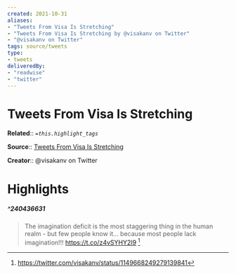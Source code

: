 ```yaml
---
created: 2021-10-31
aliases:
- "Tweets From Visa Is Stretching"
- "Tweets From Visa Is Stretching by @visakanv on Twitter"
- "@visakanv on Twitter"
tags: source/tweets
type: 
- tweets
deliveredBy: 
- "readwise"
- "twitter"
---
```

# Tweets From Visa Is Stretching

**Related**:: 
*`=this.highlight_tags`*

**Source**:: [Tweets From Visa Is Stretching](https://twitter.com/visakanv)

**Creator**:: @visakanv on Twitter

# Highlights
##### ^240436631
  
> The imagination deficit is the most staggering thing in the human realm - but few people know it... because most people lack imagination!!! https://t.co/z4vSYHY2I9 
  [^240436631]

[^240436631]:  https://twitter.com/visakanv/status/1149668249279139841

